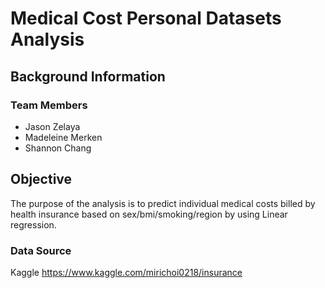 # Medical Cost Personal Datasets Analysis
## Background Information
### Team Members
* Jason Zelaya
* Madeleine Merken
* Shannon Chang
## Objective
The purpose of the analysis is to predict individual medical costs billed by health insurance based on sex/bmi/smoking/region by using Linear regression. 
### Data Source
Kaggle
https://www.kaggle.com/mirichoi0218/insurance
